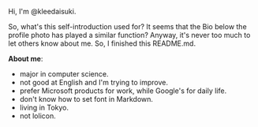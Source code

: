 Hi, I'm @kleedaisuki.

So, what's this self-introduction used for? It seems that the Bio below the profile photo has played a similar function? Anyway, it's never too much to let others know about me. So, I finished this README.md.

**About me**:

- major in computer science.
- not good at English and I'm trying to improve.
- prefer Microsoft products for work, while Google's for daily life.
- don't know how to set font in Markdown.
- living in Tokyo.
- not lolicon.
